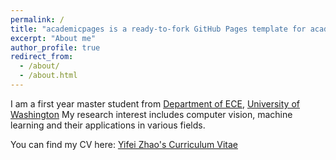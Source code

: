 ```yaml
---
permalink: /
title: "academicpages is a ready-to-fork GitHub Pages template for academic personal websites"
excerpt: "About me"
author_profile: true
redirect_from: 
  - /about/
  - /about.html
---
```

I am a first year master student from [Department of ECE](https://www.ece.uw.edu/), [University of Washington](https://www.washington.edu/) My research interest includes computer vision, machine learning and their applications in various fields. 

You can find my CV here: [Yifei Zhao's Curriculum Vitae](../assets/Zhao_Yifei_CV.pdf)


